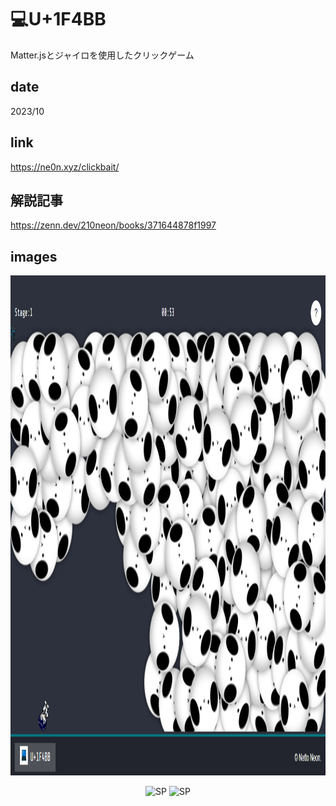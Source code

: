 # 💻U+1F4BB

<p class="description">Matter.jsとジャイロを使用したクリックゲーム</p>

## date

<p class="date">2023/10</p>

## link

<a class="link" target="_blank">https://ne0n.xyz/clickbait/</a>

## 解説記事

<a class="article" target="_blank">https://zenn.dev/210neon/books/371644878f1997</a>

## images

<p align='center'>
<img class="image_pc" src="./_pc.png" width="1280" height="800" alt="PC">
</p>

<p align='center'>
<img class="image_sp" src="./_sp.png" width="430" height="932" alt="SP">
<img class="image_sp" src="./_sp_02.png" width="430" height="932" alt="SP">
</p>
